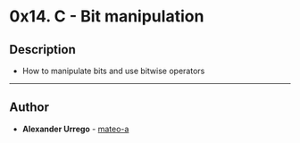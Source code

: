 # 0x14. C - Bit manipulation

## Description

- How to manipulate bits and use bitwise operators

---

## Author
* **Alexander Urrego** - [mateo-a](https://github.com/mateo-a)